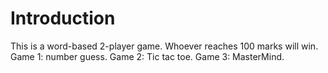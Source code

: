  # Introduction
 This is a word-based 2-player game. Whoever reaches 100 marks will win.  
  Game 1: number guess. 
  Game 2: Tic tac toe. 
  Game 3: MasterMind. 



